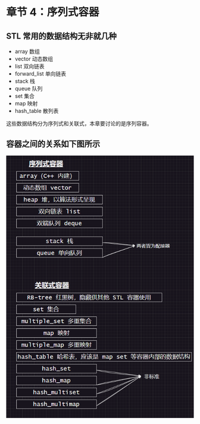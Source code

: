 # 章节 4：序列式容器

## STL 常用的数据结构无非就几种

- array             数组
- vector            动态数组
- list              双向链表
- forward_list      单向链表
- stack             栈
- queue             队列
- set               集合
- map               映射
- hash_table        散列表

这些数据结构分为序列式和关联式，本章要讨论的是序列容器。

## 容器之间的关系如下图所示

![image](./容器间的关系.png)
